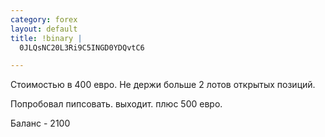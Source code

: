 ```yaml
--- 
category: forex
layout: default
title: !binary |
  0JLQsNC20L3Ri9C5INGD0YDQvtC6

---
```

Стоимостью в 400 евро. Не держи больше 2 лотов открытых позиций.

Попробовал пипсовать. выходит. плюс 500 евро.

Баланс - 2100
